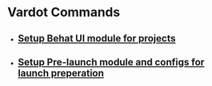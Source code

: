 # Vardot Commands

* ## [Setup Behat UI module for projects](/behat_ui/)
* ## [Setup Pre-launch module and configs for launch preperation](/pre-launch/)
